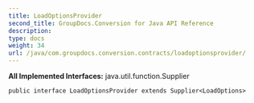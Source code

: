 ```yaml
---
title: LoadOptionsProvider
second_title: GroupDocs.Conversion for Java API Reference
description: 
type: docs
weight: 34
url: /java/com.groupdocs.conversion.contracts/loadoptionsprovider/
---
```

**All Implemented Interfaces:**
java.util.function.Supplier
```
public interface LoadOptionsProvider extends Supplier<LoadOptions>
```
